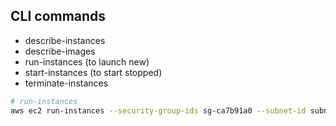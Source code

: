 ## CLI commands

* describe-instances
* describe-images
* run-instances (to launch new)
* start-instances (to start stopped)
* terminate-instances

```bash
# run-instances
aws ec2 run-instances --security-group-ids sg-ca7b91a0 --subnet-id subnet-6e8d8e16 --key-name 'artem.kajalainen@example.com' --count 1 --image-id ami-b144195a --instance-type t2.micro
```